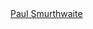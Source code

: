 <script src="https://platform.linkedin.com/badges/js/profile.js" async defer type="text/javascript"></script>
<div class="badge-base LI-profile-badge" data-locale="en_US" data-size="medium" data-theme="dark" data-type="VERTICAL" data-vanity="paulsmurthwaite" data-version="v1"><a class="badge-base__link LI-simple-link" href="https://uk.linkedin.com/in/paulsmurthwaite?trk=profile-badge">Paul Smurthwaite</a></div>
